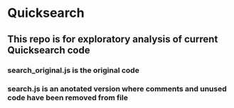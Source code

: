 # Quicksearch

## This repo is for exploratory analysis of current Quicksearch code

### search_original.js is the original code
### search.js is an anotated version where comments and unused code have been removed from file